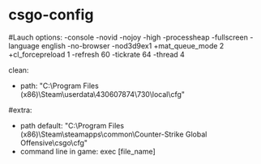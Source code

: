 # csgo-config

#Lauch options:
-console -novid -nojoy -high -processheap -fullscreen -language english -no-browser -nod3d9ex1 +mat_queue_mode 2 +cl_forcepreload 1 -refresh 60 -tickrate 64 -thread 4

clean: 
- path: "C:\Program Files (x86)\Steam\userdata\430607874\730\local\cfg"

#extra:
- path default: "C:\Program Files (x86)\Steam\steamapps\common\Counter-Strike Global Offensive\csgo\cfg"
- command line in game: exec [file_name]
